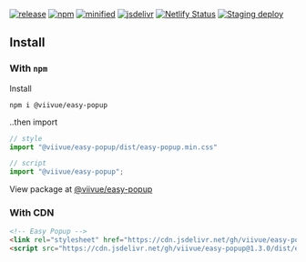 [![release](https://badgen.net/github/release/viivue/easy-popup/)](https://github.com/viivue/easy-popup/releases/latest)
[![npm](https://badgen.net/npm/v/@viivue/easy-popup)](https://www.npmjs.com/package/@viivue/easy-popup)
[![minified](https://badgen.net/badge/CSS+JS/15KB/cyan)](https://www.jsdelivr.com/package/gh/viivue/easy-popup)
[![jsdelivr](https://data.jsdelivr.com/v1/package/gh/viivue/easy-popup/badge?style=rounded)](https://www.jsdelivr.com/package/gh/viivue/easy-popup)
[![Netlify Status](https://api.netlify.com/api/v1/badges/099e6ca7-c6f5-4f93-9f49-15986c7fc8d8/deploy-status)](https://app.netlify.com/sites/easy-popup/deploys)
[![Staging deploy](https://github.com/viivue/easy-popup/actions/workflows/staging-deploy.yml/badge.svg)](https://github.com/viivue/easy-popup/actions/workflows/staging-deploy.yml)

## Install

### With `npm`

Install

```shell
npm i @viivue/easy-popup
```

..then import

```js
// style
import "@viivue/easy-popup/dist/easy-popup.min.css"

// script
import "@viivue/easy-popup";
```

View package at [@viivue/easy-popup](https://www.npmjs.com/package/@viivue/easy-popup)

### With CDN

```html
<!-- Easy Popup -->
<link rel="stylesheet" href="https://cdn.jsdelivr.net/gh/viivue/easy-popup@1.3.0/dist/easy-popup.min.css">
<script src="https://cdn.jsdelivr.net/gh/viivue/easy-popup@1.3.0/dist/easy-popup.min.js"></script>
```